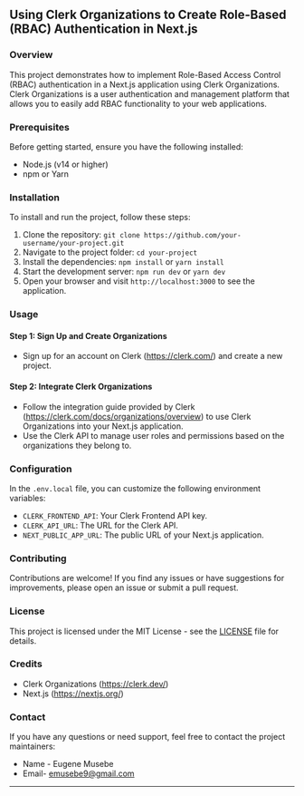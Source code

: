## Using Clerk Organizations to Create Role-Based (RBAC) Authentication in Next.js



### Overview

This project demonstrates how to implement Role-Based Access Control (RBAC) authentication in a Next.js application using Clerk Organizations. Clerk Organizations is a user authentication and management platform that allows you to easily add RBAC functionality to your web applications.

### Prerequisites

Before getting started, ensure you have the following installed:

- Node.js (v14 or higher)
- npm or Yarn

### Installation

To install and run the project, follow these steps:

1. Clone the repository: `git clone https://github.com/your-username/your-project.git`
2. Navigate to the project folder: `cd your-project`
3. Install the dependencies: `npm install` or `yarn install`
4. Start the development server: `npm run dev` or `yarn dev`
5. Open your browser and visit `http://localhost:3000` to see the application.

### Usage

#### Step 1: Sign Up and Create Organizations

- Sign up for an account on Clerk (https://clerk.com/) and create a new project.

#### Step 2: Integrate Clerk Organizations

- Follow the integration guide provided by Clerk (https://clerk.com/docs/organizations/overview) to use Clerk Organizations into your Next.js application.
- Use the Clerk API to manage user roles and permissions based on the organizations they belong to.

### Configuration

In the `.env.local` file, you can customize the following environment variables:

- `CLERK_FRONTEND_API`: Your Clerk Frontend API key.
- `CLERK_API_URL`: The URL for the Clerk API.
- `NEXT_PUBLIC_APP_URL`: The public URL of your Next.js application.

### Contributing

Contributions are welcome! If you find any issues or have suggestions for improvements, please open an issue or submit a pull request.

### License

This project is licensed under the MIT License - see the [LICENSE](LICENSE) file for details.

### Credits

- Clerk Organizations (https://clerk.dev/)
- Next.js (https://nextjs.org/)

### Contact

If you have any questions or need support, feel free to contact the project maintainers:

- Name - Eugene Musebe
- Email- emusebe9@gmail.com

---

